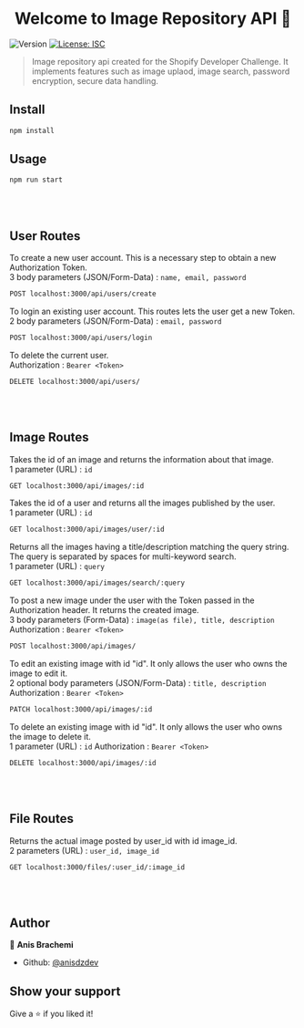 <h1 align="center">Welcome to Image Repository API 👋</h1>
<p>
  <img alt="Version" src="https://img.shields.io/badge/version-1.0.0-blue.svg?cacheSeconds=2592000" />
  <a href="#" target="_blank">
    <img alt="License: ISC" src="https://img.shields.io/badge/License-ISC-yellow.svg" />
  </a>
</p>

> Image repository api created for the Shopify Developer Challenge. It implements features such as image uplaod, image search, password encryption, secure data handling.

## Install

```sh
npm install
```

## Usage

```sh
npm run start
```

<br><br>

## User Routes

To create a new user account. This is a necessary step to obtain a new Authorization Token.<br>
3 body parameters (JSON/Form-Data) : ```name, email, password```
```sh
POST localhost:3000/api/users/create
```

To login an existing user account. This routes lets the user get a new Token.<br>
2 body parameters (JSON/Form-Data) : ```email, password```
```sh
POST localhost:3000/api/users/login
```

To delete the current user. <br>
Authorization : ```Bearer <Token>```
```sh
DELETE localhost:3000/api/users/
```
<br><br>

## Image Routes

Takes the id of an image and returns the information about that image.<br>
1 parameter (URL) : ```id```
```sh
GET localhost:3000/api/images/:id
```

Takes the id of a user and returns all the images published by the user.<br>
1 parameter (URL) : ```id```
```sh
GET localhost:3000/api/images/user/:id
```

Returns all the images having a title/description matching the query string. The query is separated by spaces for multi-keyword search.<br>
1 parameter (URL) : ```query```
```sh
GET localhost:3000/api/images/search/:query
```

To post a new image under the user with the Token passed in the Authorization header. It returns the created image.<br>
3 body parameters (Form-Data) : ```image(as file), title, description```
Authorization : ```Bearer <Token>```
```sh
POST localhost:3000/api/images/
```

To edit an existing image with id "id". It only allows the user who owns the image to edit it.<br>
2 optional body parameters (JSON/Form-Data) : ```title, description```
Authorization : ```Bearer <Token>```
```sh
PATCH localhost:3000/api/images/:id
```

To delete an existing image with id "id". It only allows the user who owns the image to delete it.<br>
1 parameter (URL) : ```id```
Authorization : ```Bearer <Token>```
```sh
DELETE localhost:3000/api/images/:id
```

<br><br>

## File Routes

Returns the actual image posted by user_id with id image_id.<br>
2 parameters (URL) : ```user_id, image_id```
```sh
GET localhost:3000/files/:user_id/:image_id
```

<br><br>



## Author

👤 **Anis Brachemi**

* Github: [@anisdzdev](https://github.com/anisdzdev)

## Show your support

Give a ⭐️ if you liked it!

